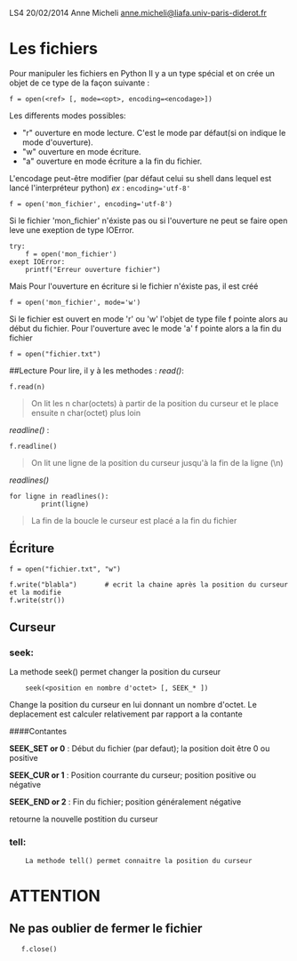 LS4 20/02/2014
Anne Micheli   anne.micheli@liafa.univ-paris-diderot.fr

# Les fichiers

Pour manipuler les fichiers en Python Il y a un type spécial et on crée un objet de ce type de la façon suivante :

    f = open(<ref> [, mode=<opt>, encoding=<encodage>])


Les differents modes possibles:
* "r" ouverture en mode lecture. C'est le mode par défaut(si on indique le mode d'ouverture).
* "w" ouverture en mode écriture.
* "a" ouverture en mode écriture a la fin du fichier.

L'encodage peut-être  modifier (par défaut celui su shell dans lequel est lancé l'interpréteur python)
*ex* : `encoding='utf-8'`

    f = open('mon_fichier', encoding='utf-8')

Si le fichier 'mon_fichier' n'éxiste pas ou si l'ouverture ne peut se faire  open leve une exeption de type IOError.

    try:
        f = open('mon_fichier')
    exept IOError:
        printf("Erreur ouverture fichier")


Mais Pour l'ouverture en écriture si le fichier n'éxiste pas, il est créé

    f = open('mon_fichier', mode='w')

Si le fichier est ouvert en mode 'r' ou 'w' l'objet de type file f pointe alors au début du fichier.
Pour l'ouverture avec le mode 'a' f pointe alors a la fin du fichier

    f = open("fichier.txt")

##Lecture
Pour lire, il y à les methodes :
*read()*:

    f.read(n)
>On lit les n char(octets) à partir de la position du curseur et le place ensuite n char(octet) plus loin

*readline()*  :

    f.readline()
>On lit une ligne de la position du curseur jusqu'à la fin de la ligne (\n)

*readlines()*

    for ligne in readlines():
            print(ligne)
>La fin de la boucle le curseur est placé a la fin du fichier

## Écriture

    f = open("fichier.txt", "w")

    f.write("blabla")       # ecrit la chaine après la position du curseur et la modifie
    f.write(str())

## Curseur
### seek:
La methode seek() permet changer la position du curseur

        seek(<position en nombre d'octet> [, SEEK_* ])

Change la position du curseur en lui donnant un nombre d'octet. Le deplacement est calculer relativement par rapport a la contante

####Contantes

**SEEK_SET or 0** : Début du fichier (par defaut); la position doit être 0 ou positive

**SEEK_CUR or 1** : Position courrante du curseur; position positive ou négative

**SEEK_END or 2** : Fin du fichier; position généralement négative

retourne la nouvelle postition du curseur
### tell:
        La methode tell() permet connaitre la position du curseur

# ATTENTION
## Ne pas oublier de fermer le fichier
       f.close()
